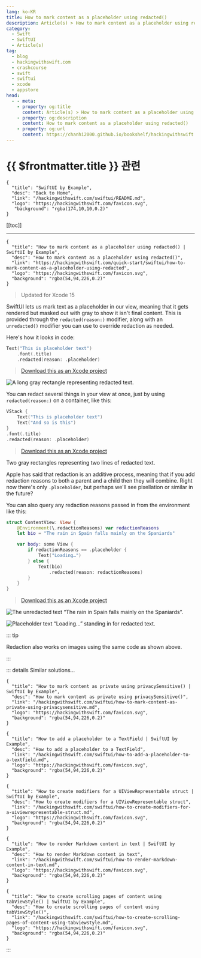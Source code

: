 ```yaml
---
lang: ko-KR
title: How to mark content as a placeholder using redacted()
description: Article(s) > How to mark content as a placeholder using redacted()
category:
  - Swift
  - SwiftUI
  - Article(s)
tag: 
  - blog
  - hackingwithswift.com
  - crashcourse
  - swift
  - swiftui
  - xcode
  - appstore
head:
  - - meta:
    - property: og:title
      content: Article(s) > How to mark content as a placeholder using redacted()
    - property: og:description
      content: How to mark content as a placeholder using redacted()
    - property: og:url
      content: https://chanhi2000.github.io/bookshelf/hackingwithswift.com/swiftui/how-to-mark-content-as-a-placeholder-using-redacted.html
---
```


# {{ $frontmatter.title }} 관련

```component VPCard
{
  "title": "SwiftUI by Example",
  "desc": "Back to Home",
  "link": "/hackingwithswift.com/swiftui/README.md",
  "logo": "https://hackingwithswift.com/favicon.svg",
   "background": "rgba(174,10,10,0.2)"
}
```

[[toc]]

---

```component VPCard
{
  "title": "How to mark content as a placeholder using redacted() | SwiftUI by Example",
  "desc": "How to mark content as a placeholder using redacted()",
  "link": "https://hackingwithswift.com/quick-start/swiftui/how-to-mark-content-as-a-placeholder-using-redacted",
  "logo": "https://hackingwithswift.com/favicon.svg",
  "background": "rgba(54,94,226,0.2)"
}
```

> Updated for Xcode 15

SwiftUI lets us mark text as a placeholder in our view, meaning that it gets rendered but masked out with gray to show it isn't final content. This is provided through the `redacted(reason:)` modifier, along with an `unredacted()` modifier you can use to override redaction as needed.

Here's how it looks in code:

```swift
Text("This is placeholder text")
    .font(.title)
    .redacted(reason: .placeholder)
```

> [<FontIcon icon="fas fa-file-zipper"/>Download this as an Xcode project](https://hackingwithswift.com/files/projects/swiftui/how-to-mark-content-as-a-placeholder-using-redacted-1.zip)


![A long gray rectangle representing redacted text.](https://hackingwithswift.com/img/books/quick-start/swiftui/how-to-mark-content-as-a-placeholder-using-redacted-1~dark.png)

You can redact several things in your view at once, just by using `redacted(reason:)` on a container, like this:

```swift
VStack {
    Text("This is placeholder text")
    Text("And so is this")
}
.font(.title)    
.redacted(reason: .placeholder)
```

> [<FontIcon icon="fas fa-file-zipper"/>Download this as an Xcode project](https://hackingwithswift.com/files/projects/swiftui/how-to-mark-content-as-a-placeholder-using-redacted-2.zip)


Two gray rectangles representing two lines of redacted text.

Apple has said that redaction is an additive process, meaning that if you add redaction reasons to both a parent and a child then they will combine. Right now there's only `.placeholder`, but perhaps we'll see pixellation or similar in the future?

You can also query any redaction reasons passed in from the environment like this:

```swift
struct ContentView: View {
    @Environment(\.redactionReasons) var redactionReasons
    let bio = "The rain in Spain falls mainly on the Spaniards"

    var body: some View {
        if redactionReasons == .placeholder {
            Text("Loading…")
        } else {
            Text(bio)
                .redacted(reason: redactionReasons)
        }
    }
}
```

> [<FontIcon icon="fas fa-file-zipper"/>Download this as an Xcode project](https://hackingwithswift.com/files/projects/swiftui/how-to-mark-content-as-a-placeholder-using-redacted-3.zip)


![The unredacted text “The rain in Spain falls mainly on the Spaniards”.](https://hackingwithswift.com/img/books/quick-start/swiftui/how-to-mark-content-as-a-placeholder-using-redacted-3~dark.png)

![Placeholder text “Loading...” standing in for redacted text.](https://hackingwithswift.com/img/books/quick-start/swiftui/how-to-mark-content-as-a-placeholder-using-redacted-4~dark.png)

::: tip

Redaction also works on images using the same code as shown above.

:::

::: details Similar solutions…

```component VPCard
{
  "title": "How to mark content as private using privacySensitive() | SwiftUI by Example",
  "desc": "How to mark content as private using privacySensitive()",
  "link": "/hackingwithswift.com/swiftui/how-to-mark-content-as-private-using-privacysensitive.md",
  "logo": "https://hackingwithswift.com/favicon.svg",
  "background": "rgba(54,94,226,0.2)"
}
```

```component VPCard
{
  "title": "How to add a placeholder to a TextField | SwiftUI by Example",
  "desc": "How to add a placeholder to a TextField",
  "link": "/hackingwithswift.com/swiftui/how-to-add-a-placeholder-to-a-textfield.md",
  "logo": "https://hackingwithswift.com/favicon.svg",
  "background": "rgba(54,94,226,0.2)"
}
```

```component VPCard
{
  "title": "How to create modifiers for a UIViewRepresentable struct | SwiftUI by Example",
  "desc": "How to create modifiers for a UIViewRepresentable struct",
  "link": "/hackingwithswift.com/swiftui/how-to-create-modifiers-for-a-uiviewrepresentable-struct.md",
  "logo": "https://hackingwithswift.com/favicon.svg",
  "background": "rgba(54,94,226,0.2)"
}
```

```component VPCard
{
  "title": "How to render Markdown content in text | SwiftUI by Example",
  "desc": "How to render Markdown content in text",
  "link": "/hackingwithswift.com/swiftui/how-to-render-markdown-content-in-text.md",
  "logo": "https://hackingwithswift.com/favicon.svg",
  "background": "rgba(54,94,226,0.2)"
}
```

```component VPCard
{
  "title": "How to create scrolling pages of content using tabViewStyle() | SwiftUI by Example",
  "desc": "How to create scrolling pages of content using tabViewStyle()",
  "link": "/hackingwithswift.com/swiftui/how-to-create-scrolling-pages-of-content-using-tabviewstyle.md",
  "logo": "https://hackingwithswift.com/favicon.svg",
  "background": "rgba(54,94,226,0.2)"
}
```

:::

